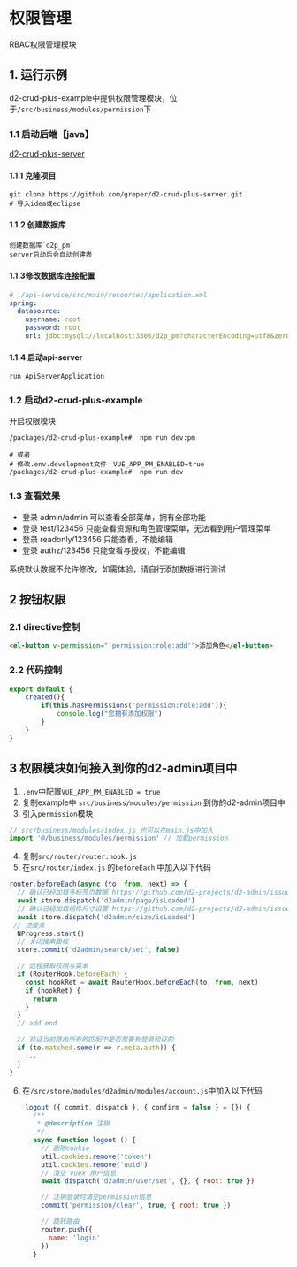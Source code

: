 
# 权限管理
RBAC权限管理模块


## 1. 运行示例
d2-crud-plus-example中提供权限管理模块，位于`/src/business/modules/permission`下

### 1.1 启动后端【java】
[d2-crud-plus-server](https://github.com/greper/d2-crud-plus-server)
#### 1.1.1 克隆项目
```shell
git clone https://github.com/greper/d2-crud-plus-server.git
# 导入idea或eclipse
```
#### 1.1.2 创建数据库
```
创建数据库`d2p_pm`
server启动后会自动创建表
```
#### 1.1.3修改数据库连接配置

```yaml
# ./api-service/src/main/resources/application.xml
spring:
  datasource:
    username: root
    password: root
    url: jdbc:mysql://localhost:3306/d2p_pm?characterEncoding=utf8&zeroDateTimeBehavior=convertToNull&useSSL=false&serverTimezone=Asia/Shanghai&allowMultiQueries=true
```
#### 1.1.4 启动api-server
```
run ApiServerApplication
```


### 1.2 启动d2-crud-plus-example
开启权限模块
```shell
/packages/d2-crud-plus-example#  npm run dev:pm

# 或者
# 修改.env.development文件：VUE_APP_PM_ENABLED=true
/packages/d2-crud-plus-example#  npm run dev
```


### 1.3 查看效果
* 登录 admin/admin 可以查看全部菜单，拥有全部功能   
* 登录 test/123456 只能查看资源和角色管理菜单，无法看到用户管理菜单    
* 登录 readonly/123456 只能查看，不能编辑    
* 登录 authz/123456 只能查看与授权，不能编辑   

系统默认数据不允许修改，如需体验，请自行添加数据进行测试

## 2 按钮权限
### 2.1 directive控制
```html
<el-button v-permission="'permission:role:add'">添加角色</el-button>
```
### 2.2 代码控制
```js
export default {
    created(){
        if(this.hasPermissions('permission:role:add')){
            console.log("您拥有添加权限")
        }
    }
}
```

## 3 权限模块如何接入到你的d2-admin项目中
 1. `.env`中配置`VUE_APP_PM_ENABLED = true`
 2. 复制example中 `src/business/modules/permission` 到你的d2-admin项目中
 3. 引入`permission`模块
```js
// src/business/modules/index.js 也可以在main.js中加入
import '@/business/modules/permission' // 加载permission
```
 4. 复制`src/router/router.hook.js` 
 5. 在`src/router/index.js` 的`beforeEach` 中加入以下代码
```js {12-17}
router.beforeEach(async (to, from, next) => {
  // 确认已经加载多标签页数据 https://github.com/d2-projects/d2-admin/issues/201
  await store.dispatch('d2admin/page/isLoaded')
  // 确认已经加载组件尺寸设置 https://github.com/d2-projects/d2-admin/issues/198
  await store.dispatch('d2admin/size/isLoaded')
 // 进度条
  NProgress.start()
  // 关闭搜索面板
  store.commit('d2admin/search/set', false)

  // 远程获取权限与菜单
  if (RouterHook.beforeEach) {
    const hookRet = await RouterHook.beforeEach(to, from, next)
    if (hookRet) {
      return
    }
  }
  // add end

  // 验证当前路由所有的匹配中是否需要有登录验证的
  if (to.matched.some(r => r.meta.auth)) {
    ...
  }
}
```
  6. 在`/src/store/modules/d2admin/modules/account.js`中加入以下代码
```js {12-14}
    logout ({ commit, dispatch }, { confirm = false } = {}) {
      /**
       * @description 注销
       */
      async function logout () {
        // 删除cookie
        util.cookies.remove('token')
        util.cookies.remove('uuid')
        // 清空 vuex 用户信息
        await dispatch('d2admin/user/set', {}, { root: true })

        // 注销登录时清空permission信息
        commit('permission/clear', true, { root: true })

        // 跳转路由
        router.push({
          name: 'login'
        })
      }
```
